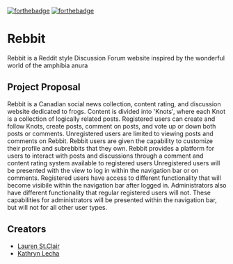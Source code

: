 [![forthebadge](https://forthebadge.com/images/badges/built-with-love.svg)](https://forthebadge.com)
[![forthebadge](https://forthebadge.com/images/badges/powered-by-water.svg)](https://forthebadge.com)

# Rebbit
Rebbit is a Reddit style Discussion Forum website inspired by the wonderful world of the amphibia anura

## Project Proposal
Rebbit is a Canadian social news collection, content rating, and discussion website dedicated to frogs. Content is divided into 'Knots', where each Knot is a collection of logically related posts. Registered users can create and follow Knots, create posts, comment on posts, and vote up or down both posts or comments. Unregistered users are limited to viewing posts and comments on Rebbit. Rebbit users are given the capability to customize their profile and subrebbits that they own. Rebbit provides a platform for users to interact with posts and discussions through a comment and content rating system available to registered users Unregistered users will be presented with the view to log in within the navigation bar or on comments. Registered users have access to different functionality that will become visibile within the navigation bar after logged in. Administrators also have different functionality that regular registered users will not. These capabilities for administrators will be presented within the navigation bar, but will not for all other user types. 

## Creators
+ [Lauren St.Clair](https://github.com/laurenstclair)
+ [Kathryn Lecha](https://github.com/kzlecha)

